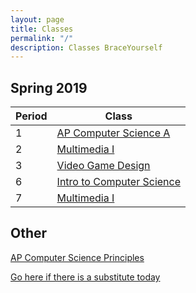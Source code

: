 ```yaml
---
layout: page
title: Classes
permalink: "/"
description: Classes BraceYourself
---
```


## Spring 2019

<div class="section" markdown="1">

<div class="class-table" markdown="1">

| Period | Class                                    |
|--------|------------------------------------------|
| 1      | [AP Computer Science A](/apcs)           |
| 2      | [Multimedia I](/mm1)                     |
| 3      | [Video Game Design](/game_design)        |
| 6      | [Intro to Computer Science](/intro_cs)   |
| 7      | [Multimedia I](/mm1)                     |


</div>
</div>

## Other

<div class="section" markdown="1">

[AP Computer Science Principles](/apcsp)


[Go here if there is a substitute today](today)
</div>

